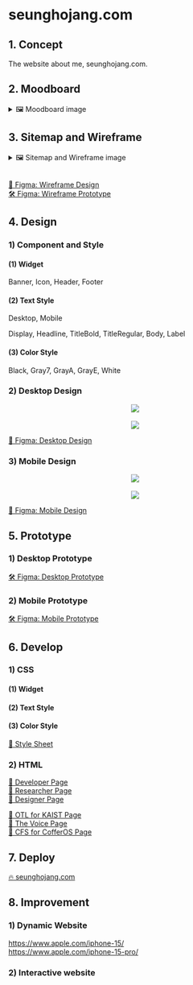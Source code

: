 # seunghojang.com

## 1. Concept

The website about me, seunghojang.com.

## 2. Moodboard

<details>
<summary>🖼️ Moodboard image</summary>

![](/Midterm/ReadmeAssets/Moodboard/Moodboard.png)

</details>

## 3. Sitemap and Wireframe

<details>
<summary>🖼️ Sitemap and Wireframe image</summary>

![](/Midterm/ReadmeAssets/Sitemap%20and%20Wireframe/Sitemap.png)

![](/Midterm/ReadmeAssets/Sitemap%20and%20Wireframe/Work%20Wireframe%201.png)
![](/Midterm/ReadmeAssets/Sitemap%20and%20Wireframe/Work%20Wireframe%202.png)
![](/Midterm/ReadmeAssets/Sitemap%20and%20Wireframe/Work%20Wireframe%203.png)
![](/Midterm/ReadmeAssets/Sitemap%20and%20Wireframe/Work%20Wireframe%204.png)

</details>

<br>

<a href="https://www.figma.com/file/b9tdhg9q64ka04KFMAMQ7J/DM-UY-2193-Intro-to-Web-Development?type=design&node-id=0%3A1&mode=design&t=dOhSwSeQTsSUq9ue-1">🎨 Figma: Wireframe Design</a><br>
<a href="https://www.figma.com/proto/b9tdhg9q64ka04KFMAMQ7J/DM-UY-2193-Intro-to-Web-Development?page-id=0%3A1&type=design&node-id=13-31&viewport=158%2C-651%2C0.18&t=G81eDzx9lISq16DH-1&scaling=scale-down&starting-point-node-id=13%3A31&show-proto-sidebar=1&mode=design">🛠️ Figma: Wireframe Prototype</a><br>

## 4. Design

### 1) Component and Style

#### (1) Widget

Banner, Icon, Header, Footer

#### (2) Text Style

Desktop, Mobile

Display, Headline, TitleBold, TitleRegular, Body, Label

#### (3) Color Style

Black, Gray7, GrayA, GrayE, White

### 2) Desktop Design

<div align="center">
    <img src="/Midterm/ReadmeAssets/Design/Desktop1.png">
</div>

<br>

<div align="center">
    <img src="/Midterm/ReadmeAssets/Design/Desktop2.png">
</div>

<a href="https://www.figma.com/file/b9tdhg9q64ka04KFMAMQ7J/DM-UY-2193-Intro-to-Web-Development?type=design&node-id=28%3A2&mode=design&t=hnl1e84whSAphNEs-1">🎨 Figma: Desktop Design</a>

### 3) Mobile Design

<div align="center">
    <img src="/Midterm/ReadmeAssets/Design/Mobile1.png">
</div>

<br>

<div align="center">
    <img src="/Midterm/ReadmeAssets/Design/Mobile2.png">
</div>

<a href="https://www.figma.com/file/b9tdhg9q64ka04KFMAMQ7J/DM-UY-2193-Intro-to-Web-Development?type=design&node-id=28%3A2&mode=design&t=hnl1e84whSAphNEs-1">🎨 Figma: Mobile Design</a>

## 5. Prototype

### 1) Desktop Prototype

<a href="https://www.figma.com/proto/b9tdhg9q64ka04KFMAMQ7J/DM-UY-2193-Intro-to-Web-Development?page-id=28%3A2&type=design&node-id=81-470&viewport=45%2C299%2C0.13&t=HRWC7Uh2wpJvhZ68-1&scaling=contain&starting-point-node-id=81%3A470&show-proto-sidebar=1&mode=design">🛠️ Figma: Desktop Prototype</a>

### 2) Mobile Prototype

<a href="https://www.figma.com/proto/b9tdhg9q64ka04KFMAMQ7J/DM-UY-2193-Intro-to-Web-Development?page-id=28%3A2&type=design&node-id=81-1248&viewport=45%2C299%2C0.13&t=HRWC7Uh2wpJvhZ68-1&scaling=contain&starting-point-node-id=81%3A1248&show-proto-sidebar=1&mode=design">🛠️ Figma: Mobile Prototype</a>

## 6. Develop

### 1) CSS

#### (1) Widget

#### (2) Text Style

#### (3) Color Style

<a href="public/style.css" target="_blank">📄 Style Sheet</a><br>

### 2) HTML

<a href="public/index.html" target="_blank">📄 Developer Page</a><br>
<a href="public/researcher.html" target="_blank">📄 Researcher Page</a><br>
<a href="public/designer.html" target="_blank">📄 Designer Page</a><br>

<a href="public/OTLforKAIST.html" target="_blank">📃 OTL for KAIST Page</a><br>
<a href="public/TheVoice.html" target="_blank">📃 The Voice Page</a><br>
<a href="public/CFS.html" target="_blank">📃 CFS for CofferOS Page</a><br>

## 7. Deploy

<a href="https://seunghojang.web.app/">🔥 seunghojang.com</a>

## 8. Improvement

### 1) Dynamic Website

https://www.apple.com/iphone-15/  
https://www.apple.com/iphone-15-pro/

### 2) Interactive website
